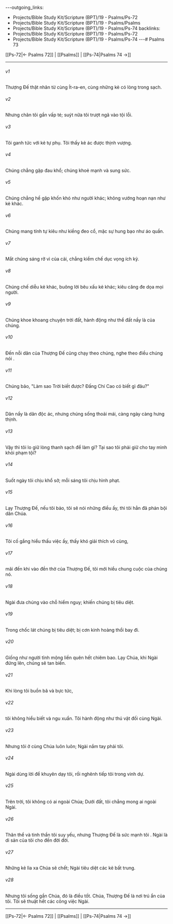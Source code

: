---outgoing_links:
  - Projects/Bible Study Kit/Scripture (BPT)/19 - Psalms/Ps-72
  - Projects/Bible Study Kit/Scripture (BPT)/19 - Psalms/Psalms
  - Projects/Bible Study Kit/Scripture (BPT)/19 - Psalms/Ps-74
backlinks:
  - Projects/Bible Study Kit/Scripture (BPT)/19 - Psalms/Ps-72
  - Projects/Bible Study Kit/Scripture (BPT)/19 - Psalms/Ps-74
---# Psalms 73

[[Ps-72|← Psalms 72]] | [[Psalms]] | [[Ps-74|Psalms 74 →]]
***



###### v1 
Thượng Đế thật nhân từ cùng Ít-ra-en, cùng những kẻ có lòng trong sạch. 

###### v2 
Nhưng chân tôi gần vấp té; suýt nữa tôi trượt ngã vào tội lỗi. 

###### v3 
Tôi ganh tức với kẻ tự phụ. Tôi thấy kẻ ác được thịnh vượng. 

###### v4 
Chúng chẳng gặp đau khổ; chúng khoẻ mạnh và sung sức. 

###### v5 
Chúng chẳng hề gặp khốn khó như người khác; không vướng hoạn nạn như kẻ khác. 

###### v6 
Chúng mang tính tự kiêu như kiềng đeo cổ, mặc sự hung bạo như áo quần. 

###### v7 
Mắt chúng sáng rỡ vì của cải, chẳng kiềm chế dục vọng ích kỷ. 

###### v8 
Chúng chế diễu kẻ khác, buông lời bêu xấu kẻ khác; kiêu căng đe dọa mọi người. 

###### v9 
Chúng khoe khoang chuyện trời đất, hành động như thể đất nầy là của chúng. 

###### v10 
Đến nỗi dân của Thượng Đế cũng chạy theo chúng, nghe theo điều chúng nói . 

###### v11 
Chúng bảo, "Làm sao Trời biết được? Đấng Chí Cao có biết gì đâu?" 

###### v12 
Dân nầy là dân độc ác, nhưng chúng sống thoải mái, càng ngày càng hưng thịnh. 

###### v13 
Vậy thì tôi lo giữ lòng thanh sạch để làm gì? Tại sao tôi phải giữ cho tay mình khỏi phạm tội? 

###### v14 
Suốt ngày tôi chịu khổ sở; mỗi sáng tôi chịu hình phạt. 

###### v15 
Lạy Thượng Đế, nếu tôi bảo, tôi sẽ nói những điều ấy, thì tôi hẳn đã phản bội dân Chúa. 

###### v16 
Tôi cố gắng hiểu thấu việc ấy, thấy khó giải thích vô cùng, 

###### v17 
mãi đến khi vào đền thờ của Thượng Đế, tôi mới hiểu chung cuộc của chúng nó. 

###### v18 
Ngài đưa chúng vào chỗ hiểm nguy; khiến chúng bị tiêu diệt. 

###### v19 
Trong chốc lát chúng bị tiêu diệt; bị cơn kinh hoàng thổi bay đi. 

###### v20 
Giống như người tỉnh mộng liền quên hết chiêm bao. Lạy Chúa, khi Ngài đứng lên, chúng sẽ tan biến. 

###### v21 
Khi lòng tôi buồn bã và bực tức, 

###### v22 
tôi không hiểu biết và ngu xuẩn. Tôi hành động như thú vật đối cùng Ngài. 

###### v23 
Nhưng tôi ở cùng Chúa luôn luôn; Ngài nắm tay phải tôi. 

###### v24 
Ngài dùng lời để khuyên dạy tôi, rồi nghênh tiếp tôi trong vinh dự. 

###### v25 
Trên trời, tôi không có ai ngoài Chúa; Dưới đất, tôi chẳng mong ai ngoài Ngài. 

###### v26 
Thân thể và tinh thần tôi suy yếu, nhưng Thượng Đế là sức mạnh tôi . Ngài là di sản của tôi cho đến đời đời. 

###### v27 
Những kẻ lìa xa Chúa sẽ chết; Ngài tiêu diệt các kẻ bất trung. 

###### v28 
Nhưng tôi sống gần Chúa, đó là điều tốt. Chúa, Thượng Đế là nơi trú ẩn của tôi. Tôi sẽ thuật hết các công việc Ngài.

***
[[Ps-72|← Psalms 72]] | [[Psalms]] | [[Ps-74|Psalms 74 →]]
